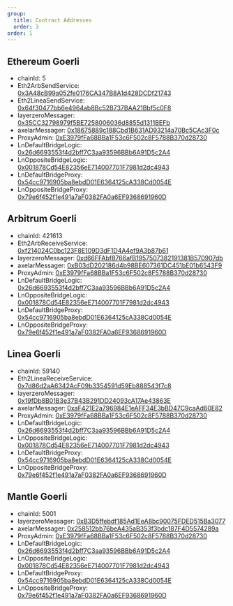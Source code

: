 ```yaml
---
group:
  title: Contract Addresses
  order: 3
order: 1
---
```


## Ethereum Goerli
* chainId: 5
* Eth2ArbSendService: [0x3A48cB99a052fe0176CA347B8A1d428DCDf21743](https://goerli.etherscan.io/address/0x3A48cB99a052fe0176CA347B8A1d428DCDf21743)
* Eth2LineaSendService: [0x64f30477bb6e4964ab8Bc52B737BAA21Bbf5c0F8](https://goerli.etherscan.io/address/0x64f30477bb6e4964ab8Bc52B737BAA21Bbf5c0F8)
* layerzeroMessager: [0x35CC32798979f5BE7258006036d8855d1311BEFb](https://goerli.etherscan.io/address/0x35CC32798979f5BE7258006036d8855d1311BEFb)
* axelarMessager: [0x18675889c188Cbd1B631AD93214a70Bc5CAc3F0c](https://goerli.etherscan.io/address/0x18675889c188Cbd1B631AD93214a70Bc5CAc3F0c)
* ProxyAdmin: [0xE3979fFa68BBa1F53c6F502c8F5788B370d28730](https://goerli.etherscan.io/address/0xE3979fFa68BBa1F53c6F502c8F5788B370d28730)
* LnDefaultBridgeLogic: [0x26d6693553f4d2bff7C3aa93596BBb6A91D5c2A4](https://goerli.etherscan.io/address/0x26d6693553f4d2bff7C3aa93596BBb6A91D5c2A4)
* LnOppositeBridgeLogic: [0x001878Cd54E82356eE714007701F7981d2dc4943](https://goerli.etherscan.io/address/0x001878Cd54E82356eE714007701F7981d2dc4943)
* LnDefaultBridgeProxy: [0x54cc9716905ba8ebdD01E6364125cA338Cd0054E](https://goerli.etherscan.io/address/0x54cc9716905ba8ebdD01E6364125cA338Cd0054E)
* LnOppositeBridgeProxy: [0x79e6f452f1e491a7aF0382FA0a6EF9368691960D](https://goerli.etherscan.io/address/0x79e6f452f1e491a7aF0382FA0a6EF9368691960D)

## Arbitrum Goerli
* chainId: 421613
* Eth2ArbReceiveService: [0xf214024C0bc123F8E109D3dF1D4A4ef9A3b87b61](https://goerli.arbiscan.io/address/0xf214024C0bc123F8E109D3dF1D4A4ef9A3b87b61)
* layerzeroMessager: [0xd66FFAbf8766afB1957507382191381B570907db](https://goerli.arbiscan.io/address/0xd66FFAbf8766afB1957507382191381B570907db)
* axelarMessager: [0xB03dD202186d4b98BE607361DC451bE01b6543F9](https://goerli.arbiscan.io/address/0xB03dD202186d4b98BE607361DC451bE01b6543F9)
* ProxyAdmin: [0xE3979fFa68BBa1F53c6F502c8F5788B370d28730](https://goerli.arbiscan.io/address/0xE3979fFa68BBa1F53c6F502c8F5788B370d28730)
* LnDefaultBridgeLogic: [0x26d6693553f4d2bff7C3aa93596BBb6A91D5c2A4](https://goerli.arbiscan.io/address/0x26d6693553f4d2bff7C3aa93596BBb6A91D5c2A4)
* LnOppositeBridgeLogic: [0x001878Cd54E82356eE714007701F7981d2dc4943](https://goerli.arbiscan.io/address/0x001878Cd54E82356eE714007701F7981d2dc4943)
* LnDefaultBridgeProxy: [0x54cc9716905ba8ebdD01E6364125cA338Cd0054E](https://goerli.arbiscan.io/address/0x54cc9716905ba8ebdD01E6364125cA338Cd0054E)
* LnOppositeBridgeProxy: [0x79e6f452f1e491a7aF0382FA0a6EF9368691960D](https://goerli.arbiscan.io/address/0x79e6f452f1e491a7aF0382FA0a6EF9368691960D)

## Linea Goerli
* chainId: 59140
* Eth2LineaReceiveService: [0x7d86d2aA6342AcF09b3354591d59Eb888543f7c8](https://goerli.lineascan.build/address/0x7d86d2aA6342AcF09b3354591d59Eb888543f7c8)
* layerzeroMessager: [0x19fDb8B01B3e37B43B291DD24093cA17Ae43863E](https://goerli.lineascan.build/address/0x19fDb8B01B3e37B43B291DD24093cA17Ae43863E)
* axelarMessager: [0xaF421E2a796984E1eAFF34E3bBD47C9caAd60E82](https://goerli.lineascan.build/address/0xaF421E2a796984E1eAFF34E3bBD47C9caAd60E82)
* ProxyAdmin: [0xE3979fFa68BBa1F53c6F502c8F5788B370d28730](https://goerli.lineascan.build/address/0xE3979fFa68BBa1F53c6F502c8F5788B370d28730)
* LnDefaultBridgeLogic: [0x26d6693553f4d2bff7C3aa93596BBb6A91D5c2A4](https://goerli.lineascan.build/address/0x26d6693553f4d2bff7C3aa93596BBb6A91D5c2A4)
* LnOppositeBridgeLogic: [0x001878Cd54E82356eE714007701F7981d2dc4943](https://goerli.lineascan.build/address/0x001878Cd54E82356eE714007701F7981d2dc4943)
* LnDefaultBridgeProxy: [0x54cc9716905ba8ebdD01E6364125cA338Cd0054E](https://goerli.lineascan.build/address/0x54cc9716905ba8ebdD01E6364125cA338Cd0054E)
* LnOppositeBridgeProxy: [0x79e6f452f1e491a7aF0382FA0a6EF9368691960D](https://goerli.lineascan.build/address/0x79e6f452f1e491a7aF0382FA0a6EF9368691960D)

## Mantle Goerli
* chainId: 5001
* layerzeroMessager: [0xB3D5ffebdf185Ad1EeA8bc90075FDED515Ba3077](https://explorer.testnet.mantle.xyz/address/0xB3D5ffebdf185Ad1EeA8bc90075FDED515Ba3077)
* axelarMessager: [0x258512bb76beA435aB353f3bdc187F4D5574289a](https://explorer.testnet.mantle.xyz/address/0x258512bb76beA435aB353f3bdc187F4D5574289a)
* ProxyAdmin: [0xE3979fFa68BBa1F53c6F502c8F5788B370d28730](https://explorer.testnet.mantle.xyz/address/0xE3979fFa68BBa1F53c6F502c8F5788B370d28730)
* LnDefaultBridgeLogic: [0x26d6693553f4d2bff7C3aa93596BBb6A91D5c2A4](https://explorer.testnet.mantle.xyz/address/0x26d6693553f4d2bff7C3aa93596BBb6A91D5c2A4)
* LnOppositeBridgeLogic: [0x001878Cd54E82356eE714007701F7981d2dc4943](https://explorer.testnet.mantle.xyz/address/0x001878Cd54E82356eE714007701F7981d2dc4943)
* LnDefaultBridgeProxy: [0x54cc9716905ba8ebdD01E6364125cA338Cd0054E](https://explorer.testnet.mantle.xyz/address/0x54cc9716905ba8ebdD01E6364125cA338Cd0054E)
* LnOppositeBridgeProxy: [0x79e6f452f1e491a7aF0382FA0a6EF9368691960D](https://explorer.testnet.mantle.xyz/address/0x79e6f452f1e491a7aF0382FA0a6EF9368691960D)

